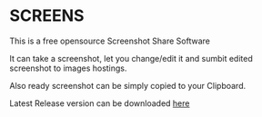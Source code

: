 # SCREENS
This is a free opensource Screenshot Share Software

It can take a screenshot, let you change/edit it and sumbit edited screenshot to images hostings.

Also ready screenshot can be simply copied to your Clipboard.

Latest Release version can be downloaded <a href="https://github.com/topharley/SCREENS/blob/master/Screens.exe">here</a>
